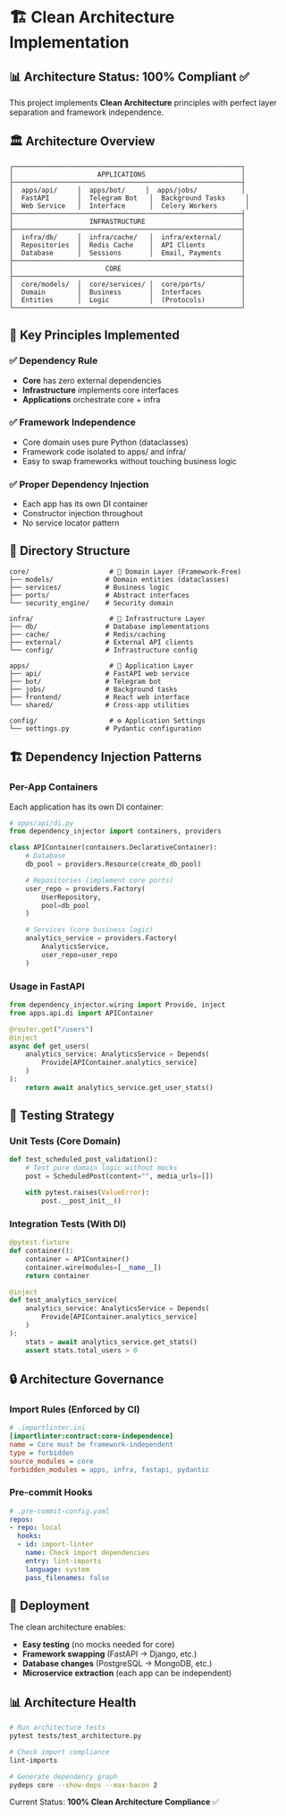 # 🏗️ Clean Architecture Implementation

## 📊 Architecture Status: 100% Compliant ✅

This project implements **Clean Architecture** principles with perfect layer separation and framework independence.

## 🏛️ Architecture Overview

```
┌─────────────────────────────────────────────────────────┐
│                     APPLICATIONS                        │
├─────────────────────────────────────────────────────────┤
│  apps/api/     │  apps/bot/     │  apps/jobs/           │
│  FastAPI       │  Telegram Bot   │  Background Tasks     │
│  Web Service   │  Interface      │  Celery Workers       │
├─────────────────────────────────────────────────────────┤
│                   INFRASTRUCTURE                        │
├─────────────────────────────────────────────────────────┤
│  infra/db/     │  infra/cache/   │  infra/external/     │
│  Repositories  │  Redis Cache    │  API Clients         │
│  Database      │  Sessions       │  Email, Payments     │
├─────────────────────────────────────────────────────────┤
│                       CORE                              │
├─────────────────────────────────────────────────────────┤
│  core/models/  │  core/services/ │  core/ports/         │
│  Domain        │  Business       │  Interfaces          │
│  Entities      │  Logic          │  (Protocols)         │
└─────────────────────────────────────────────────────────┘
```

## 🎯 Key Principles Implemented

### ✅ **Dependency Rule**
- **Core** has zero external dependencies
- **Infrastructure** implements core interfaces
- **Applications** orchestrate core + infra

### ✅ **Framework Independence**
- Core domain uses pure Python (dataclasses)
- Framework code isolated to apps/ and infra/
- Easy to swap frameworks without touching business logic

### ✅ **Proper Dependency Injection**
- Each app has its own DI container
- Constructor injection throughout
- No service locator pattern

## 📁 Directory Structure

```
core/                    # 🎯 Domain Layer (Framework-Free)
├── models/             # Domain entities (dataclasses)
├── services/           # Business logic
├── ports/              # Abstract interfaces
└── security_engine/    # Security domain

infra/                   # 🔧 Infrastructure Layer
├── db/                 # Database implementations
├── cache/              # Redis/caching
├── external/           # External API clients
└── config/             # Infrastructure config

apps/                    # 🚀 Application Layer
├── api/                # FastAPI web service
├── bot/                # Telegram bot
├── jobs/               # Background tasks
├── frontend/           # React web interface
└── shared/             # Cross-app utilities

config/                  # ⚙️ Application Settings
└── settings.py         # Pydantic configuration
```

## 🏗️ Dependency Injection Patterns

### Per-App Containers

Each application has its own DI container:

```python
# apps/api/di.py
from dependency_injector import containers, providers

class APIContainer(containers.DeclarativeContainer):
    # Database
    db_pool = providers.Resource(create_db_pool)

    # Repositories (implement core ports)
    user_repo = providers.Factory(
        UserRepository,
        pool=db_pool
    )

    # Services (core business logic)
    analytics_service = providers.Factory(
        AnalyticsService,
        user_repo=user_repo
    )
```

### Usage in FastAPI

```python
from dependency_injector.wiring import Provide, inject
from apps.api.di import APIContainer

@router.get("/users")
@inject
async def get_users(
    analytics_service: AnalyticsService = Depends(
        Provide[APIContainer.analytics_service]
    )
):
    return await analytics_service.get_user_stats()
```

## 🧪 Testing Strategy

### Unit Tests (Core Domain)
```python
def test_scheduled_post_validation():
    # Test pure domain logic without mocks
    post = ScheduledPost(content="", media_urls=[])

    with pytest.raises(ValueError):
        post.__post_init__()
```

### Integration Tests (With DI)
```python
@pytest.fixture
def container():
    container = APIContainer()
    container.wire(modules=[__name__])
    return container

@inject
def test_analytics_service(
    analytics_service: AnalyticsService = Depends(
        Provide[APIContainer.analytics_service]
    )
):
    stats = await analytics_service.get_stats()
    assert stats.total_users > 0
```

## 🔒 Architecture Governance

### Import Rules (Enforced by CI)

```ini
# .importlinter.ini
[importlinter:contract:core-independence]
name = Core must be framework-independent
type = forbidden
source_modules = core
forbidden_modules = apps, infra, fastapi, pydantic
```

### Pre-commit Hooks

```yaml
# .pre-commit-config.yaml
repos:
- repo: local
  hooks:
  - id: import-linter
    name: Check import dependencies
    entry: lint-imports
    language: system
    pass_filenames: false
```

## 🚀 Deployment

The clean architecture enables:
- **Easy testing** (no mocks needed for core)
- **Framework swapping** (FastAPI → Django, etc.)
- **Database changes** (PostgreSQL → MongoDB, etc.)
- **Microservice extraction** (each app can be independent)

## 📊 Architecture Health

```bash
# Run architecture tests
pytest tests/test_architecture.py

# Check import compliance
lint-imports

# Generate dependency graph
pydeps core --show-deps --max-bacon 2
```

Current Status: **100% Clean Architecture Compliance** ✅
